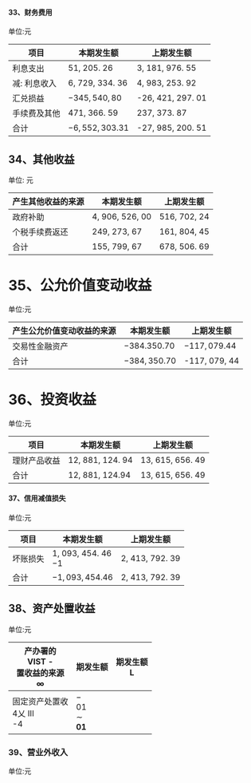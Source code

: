 #### 33、财务费用

单位:元

| 项目      | 本期发生额             | 上期发生额             |
|---------|-------------------|-------------------|
| 利息支出    | 51, 205. 26       | 3, 181, 976. 55   |
| 减: 利息收入 | 6, 729, 334. 36   | 4, 983, 253. 92   |
| 汇兑损益    | $-345, 540, 80$   | -26, 421, 297. 01 |
| 手续费及其他  | 471, 366. 59      | 237, 373. 87      |
| 合计      | $-6, 552, 303.31$ | -27, 985, 200. 51 |

## 34、其他收益

单位: 元

| 产生其他收益的来源 | 本期发生额           | 上期发生额        |
|-----------|-----------------|--------------|
| 政府补助      | 4, 906, 526, 00 | 516, 702, 24 |
| 个税手续费返还   | 249, 273, 67    | 161, 804, 45 |
| 合计        | 155, 799, 67    | 678, 506. 69 |

# 35、公允价值变动收益

单位:元

| 产生公允价值变动收益的来源 | 本期发生额          | 上期发生额         |
|---------------|----------------|---------------|
| 交易性金融资产       | $-384.350.70$  | $-117,079.44$ |
| 合计            | $-384, 350.70$ | -117, 079, 44 |

# 36、投资收益

单位:元

| 项目     | 本期发生额            | 上期发生额            |
|--------|------------------|------------------|
| 理财产品收益 | 12, 881, 124. 94 | 13, 615, 656. 49 |
| 合计     | 12, 881, 124.94  | 13, 615, 656. 49 |

#### 37、信用减值损失

单位:元

| 项目   | 本期发生额                   | 上期发生额           |
|------|-------------------------|-----------------|
| 坏账损失 | 1, 093, 454. 46<br>$-1$ | 2, 413, 792. 39 |
| 合计   | $-1,093,454.46$         | 2, 413, 792. 39 |

## 38、资产处置收益

单位:元

| 产办署的<br>VIST -<br>置收益的来源<br>$\infty$ | 期发生额                                 | 期发生额<br>$\mathbf{L}$ |
|--------------------------------------|--------------------------------------|----------------------|
| 固定资产处置收<br>4乂 Ⅲ<br>-4                | $-$<br>01<br>$\sim$<br>$\mathbf{01}$ |                      |

### 39、营业外收入

单位:元